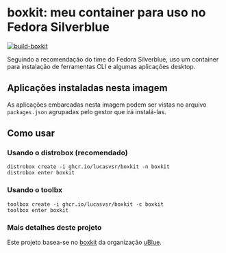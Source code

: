 # boxkit: meu container para uso no Fedora Silverblue

[![build-boxkit](https://github.com/lucasvsr/boxkit/actions/workflows/build-boxkit.yml/badge.svg)](https://github.com/lucasvsr/boxkit/actions/workflows/build-boxkit.yml)


Seguindo a recomendação do time do Fedora Silverblue, uso um container para instalação de ferramentas CLI e algumas aplicações desktop.

## Aplicações instaladas nesta imagem

As aplicações embarcadas nesta imagem podem ser vistas no arquivo `packages.json` agrupadas pelo gestor que irá instalá-las.

## Como usar

### Usando o distrobox (recomendado)

    distrobox create -i ghcr.io/lucasvsr/boxkit -n boxkit
    distrobox enter boxkit

### Usando o toolbx

    toolbox create -i ghcr.io/lucasvsr/boxkit -c boxkit
    toolbox enter boxkit

### Mais detalhes deste projeto

Este projeto basea-se no [boxkit](https://github.com/ublue-os/boxkit) da organização [uBlue](https://github.com/ublue-os).